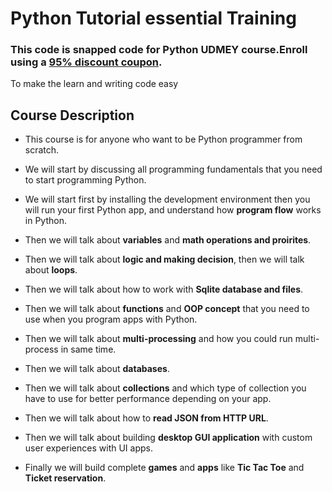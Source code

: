 # Python Tutorial essential Training
### This code is snapped code for Python UDMEY course.Enroll using a [ 95% discount coupon](https://www.udemy.com/course/python-for-complete-beginners-learn-step-by-step/?referralCode=111341B0EFC9818449BC). 
To make the learn and writing code easy


## Course Description

* This course is for anyone who want to be Python programmer from scratch.
* We will start by discussing all programming fundamentals that you need to start programming Python.

* We will start first by installing the development environment then you will run your first Python app, and understand how **program flow** works in Python.
* Then we will talk about **variables** and **math operations and proirites**.
* Then we will talk about **logic and making decision**, then we will talk about **loops**.
* Then we will talk about how to work with **Sqlite database and files**.
* Then we will talk about **functions** and **OOP concept** that you need to use when you program apps with Python.
* Then we will talk about **multi-processing** and how you could run multi-process in same time.
* Then we will talk about **databases**.
* Then we will talk about **collections** and which type of collection you have to use for better performance depending on your app.
* Then we will talk about how to **read JSON from HTTP URL**.
* Then we will talk about building **desktop GUI application** with custom user experiences with UI apps.
* Finally we will build complete **games** and **apps** like **Tic Tac Toe** and **Ticket reservation**.
